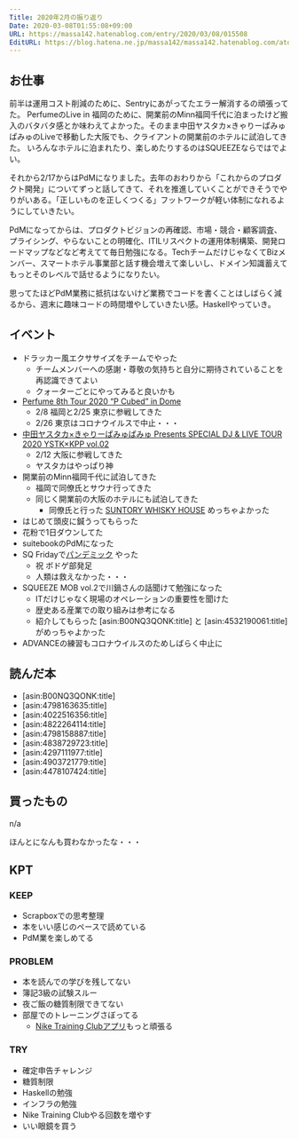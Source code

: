 ```yaml
---
Title: 2020年2月の振り返り
Date: 2020-03-08T01:55:08+09:00
URL: https://massa142.hatenablog.com/entry/2020/03/08/015508
EditURL: https://blog.hatena.ne.jp/massa142/massa142.hatenablog.com/atom/entry/26006613531500997
---
```


## お仕事

前半は運用コスト削減のために、Sentryにあがってたエラー解消するの頑張ってた。
PerfumeのLive in 福岡のために、開業前のMinn福岡千代に泊まったけど搬入のバタバタ感とか味わえてよかった。そのまま中田ヤスタカ×きゃりーぱみゅぱみゅのLiveで移動した大阪でも、クライアントの開業前のホテルに試泊してきた。
いろんなホテルに泊まれたり、楽しめたりするのはSQUEEZEならではでよい。

それから2/17からはPdMになりました。去年のおわりから「これからのプロダクト開発」についてずっと話してきて、それを推進していくことができそうでやりがいある。「正しいものを正しくつくる」フットワークが軽い体制になれるようにしていきたい。

PdMになってからは、プロダクトビジョンの再確認、市場・競合・顧客調査、プライシング、やらないことの明確化、ITILリスペクトの運用体制構築、開発ロードマップなどなど考えてて毎日勉強になる。TechチームだけじゃなくてBizメンバー、スマートホテル事業部と話す機会増えて楽しいし、ドメイン知識蓄えてもっとそのレベルで話せるようになりたい。

思ってたほどPdM業務に抵抗はないけど業務でコードを書くことはしばらく減るから、週末に趣味コードの時間増やしていきたい感。Haskellやっていき。

## イベント

* ドラッカー風エクササイズをチームでやった
  * チームメンバーへの感謝・尊敬の気持ちと自分に期待されていることを再認識できてよい
  * クォーターごとにやってみると良いかも
* [Perfume 8th Tour 2020 “P Cubed” in Dome](https://www.perfume-web.jp/cam/dometour2020/)
  * 2/8 福岡と2/25 東京に参戦してきた
  * 2/26 東京はコロナウイルスで中止・・・
* [中田ヤスタカ×きゃりーぱみゅぱみゅ Presents SPECIAL DJ & LIVE TOUR 2020 YSTK×KPP vol.02](http://kyary.asobisystem.com/topics/index.php?id=421&top)
  * 2/12 大阪に参戦してきた
  * ヤスタカはやっぱり神
* 開業前のMinn福岡千代に試泊してきた
  * 福岡で同僚氏とサウナ行ってきた
  * 同じく開業前の大阪のホテルにも試泊してきた
    * 同僚氏と行った [SUNTORY WHISKY HOUSE](https://www.suntory.co.jp/whisky/whiskyhouse/) めっちゃよかった
* はじめて頭皮に鍼うってもらった
* 花粉で1日ダウンしてた
* suitebookのPdMになった
* SQ Fridayで[パンデミック](https://www.4gamer.net/games/449/G044919/20190618078/) やった
  * 祝 ボドゲ部発足
  * 人類は救えなかった・・・
* SQUEEZE MOB vol.2で川鍋さんの話聞けて勉強になった
  * ITだけじゃなく現場のオペレーションの重要性を聞けた
  * 歴史ある産業での取り組みは参考になる
  * 紹介してもらった [asin:B00NQ3QONK:title] と [asin:4532190061:title] がめっちゃよかった
* ADVANCEの練習もコロナウイルスのためしばらく中止に

## 読んだ本

* [asin:B00NQ3QONK:title]
* [asin:4798163635:title]
* [asin:4022516356:title]
* [asin:4822264114:title]
* [asin:4798158887:title]
* [asin:4838729723:title]
* [asin:4297111977:title]
* [asin:4903721779:title]
* [asin:4478107424:title]


## 買ったもの

n/a

ほんとになんも買わなかったな・・・

## KPT
### KEEP

* Scrapboxでの思考整理
* 本をいい感じのペースで読めている
* PdM業を楽しめてる


### PROBLEM

* 本を読んでの学びを残してない
* 簿記3級の試験スルー
* 夜ご飯の糖質制限できてない
* 部屋でのトレーニングさぼってる
  * [Nike Training Clubアプリ](https://www.nike.com/jp/ntc-app)もっと頑張る

### TRY

* 確定申告チャレンジ
* 糖質制限
* Haskellの勉強
* インフラの勉強
* Nike Training Clubやる回数を増やす
* いい眼鏡を買う
